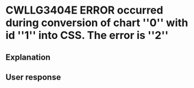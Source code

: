 # CWLLG3404E ERROR occurred during conversion of chart ''0'' with id ''1'' into CSS.  The error is ''2''

## Explanation

## User response